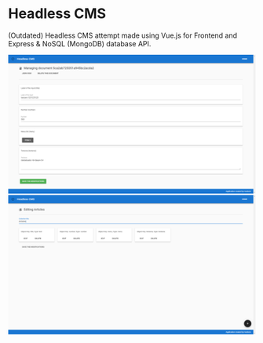 # Headless CMS

(Outdated) Headless CMS attempt made using Vue.js for Frontend and Express & NoSQL (MongoDB) database API.

![Screenshot 1](https://github.com/Hurdock/headless-cms/blob/master/screenshot%20(1).png "Screenshot 1")
![Screenshot 2](https://github.com/Hurdock/headless-cms/blob/master/screenshot%20(2).png "Screenshot 2")
